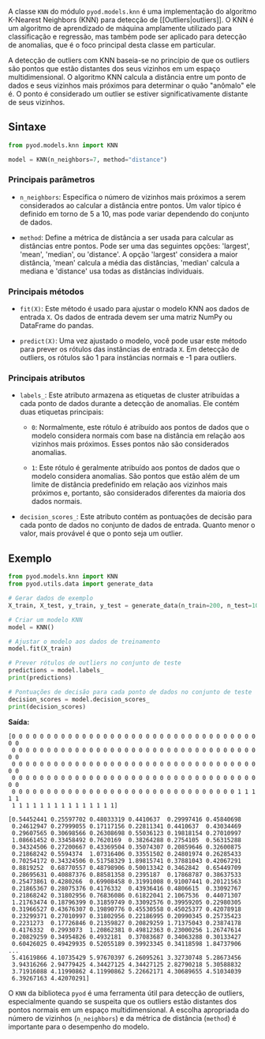 A classe `KNN` do módulo `pyod.models.knn` é uma implementação do algoritmo K-Nearest Neighbors (KNN) para detecção de [[Outliers|outliers]]. O KNN é um algoritmo de aprendizado de máquina amplamente utilizado para classificação e regressão, mas também pode ser aplicado para detecção de anomalias, que é o foco principal desta classe em particular.

A detecção de outliers com KNN baseia-se no princípio de que os outliers são pontos que estão distantes dos seus vizinhos em um espaço multidimensional. O algoritmo KNN calcula a distância entre um ponto de dados e seus vizinhos mais próximos para determinar o quão "anômalo" ele é. O ponto é considerado um outlier se estiver significativamente distante de seus vizinhos.

## Sintaxe

```python
from pyod.models.knn import KNN

model = KNN(n_neighbors=7, method="distance")
```

### Principais parâmetros

- `n_neighbors`: Especifica o número de vizinhos mais próximos a serem considerados ao calcular a distância entre pontos. Um valor típico é definido em torno de 5 a 10, mas pode variar dependendo do conjunto de dados.

- `method`: Define a métrica de distância a ser usada para calcular as distâncias entre pontos. Pode ser uma das seguintes opções: 'largest', 'mean', 'median', ou 'distance'. A opção 'largest' considera a maior distância, 'mean' calcula a média das distâncias, 'median' calcula a mediana e 'distance' usa todas as distâncias individuais.
### Principais métodos

- `fit(X)`: Este método é usado para ajustar o modelo KNN aos dados de entrada `X`. Os dados de entrada devem ser uma matriz NumPy ou DataFrame do pandas.

- `predict(X)`: Uma vez ajustado o modelo, você pode usar este método para prever os rótulos das instâncias de entrada `X`. Em detecção de outliers, os rótulos são 1 para instâncias normais e -1 para outliers.
### Principais atributos

- `labels_`: Este atributo armazena as etiquetas de cluster atribuídas a cada ponto de dados durante a detecção de anomalias.
  Ele contém duas etiquetas principais:

  - `0`: Normalmente, este rótulo é atribuído aos pontos de dados que o modelo considera normais com base na distância em relação aos vizinhos mais próximos. Esses pontos não são considerados anomalias.

  - `1`: Este rótulo é geralmente atribuído aos pontos de dados que o modelo considera anomalias. São pontos que estão além de um limite de distância predefinido em relação aos vizinhos mais próximos e, portanto, são considerados diferentes da maioria dos dados normais.

- `decision_scores_`: Este atributo contém as pontuações de decisão para cada ponto de dados no conjunto de dados de entrada. Quanto menor o valor, mais provável é que o ponto seja um outlier.

## Exemplo

```python
from pyod.models.knn import KNN
from pyod.utils.data import generate_data

# Gerar dados de exemplo
X_train, X_test, y_train, y_test = generate_data(n_train=200, n_test=100)

# Criar um modelo KNN
model = KNN()

# Ajustar o modelo aos dados de treinamento
model.fit(X_train)

# Prever rótulos de outliers no conjunto de teste
predictions = model.labels_
print(predictions)

# Pontuações de decisão para cada ponto de dados no conjunto de teste
decision_scores = model.decision_scores_
print(decision_scores)
```

**Saída:**

```
[0 0 0 0 0 0 0 0 0 0 0 0 0 0 0 0 0 0 0 0 0 0 0 0 0 0 0 0 0 0 0 0 0 0 0 0 0
 0 0 0 0 0 0 0 0 0 0 0 0 0 0 0 0 0 0 0 0 0 0 0 0 0 0 0 0 0 0 0 0 0 0 0 0 0
 0 0 0 0 0 0 0 0 0 0 0 0 0 0 0 0 0 0 0 0 0 0 0 0 0 0 0 0 0 0 0 0 0 0 0 0 0
 0 0 0 0 0 0 0 0 0 0 0 0 0 0 0 0 0 0 0 0 0 0 0 0 0 0 0 0 0 0 0 0 0 0 0 0 0
 0 0 0 0 0 0 0 0 0 0 0 0 0 0 0 0 0 0 0 0 0 0 0 0 0 0 0 0 0 0 0 0 1 1 1 1 1
 1 1 1 1 1 1 1 1 1 1 1 1 1 1 1]
 
[0.54452441 0.25597702 0.48033319 0.4410637  0.29997416 0.45840698
 0.24612947 0.27999055 0.17117156 0.22811341 0.4410637  0.43034469
 0.29607565 0.30698566 0.26308698 0.55036123 0.19818154 0.27010997
 1.08661452 0.33458492 0.7620169  0.38264288 0.2754105  0.56315288
 0.34324506 0.27200667 0.43369504 0.35074307 0.20859646 0.32600875
 0.21868242 0.5594374  1.07316406 0.33551502 0.24801974 0.26285433
 0.70254172 0.34324506 0.51758329 1.89815741 0.37881043 0.42067291
 0.8819252  0.68770557 0.48798906 0.50013342 0.3462842  0.65449709
 0.28695631 0.40887376 0.88581358 0.2395187  0.17868787 0.38637533
 0.25473861 0.4280266  0.69908458 0.31991008 0.91007441 0.20121563
 0.21865367 0.28075376 0.4176332  0.43936416 0.4806615  0.33092767
 0.21868242 0.31802956 0.76836086 0.61822041 2.1067536  0.44071307
 1.21763474 0.18796399 0.31859749 0.33092576 0.39959205 0.22980305
 0.31966527 0.43676307 0.19890776 0.45530558 0.45025377 0.42078918
 0.23299371 0.27010997 0.31802956 0.22186995 0.20990345 0.25735423
 0.2231273  0.17726846 0.21359827 0.20829259 1.71375043 0.23874178
 0.4176332  0.2993073  1.20862381 0.49812363 0.23000256 1.26747614
 0.20829259 0.34954826 0.4932181  0.37083687 0.34063288 0.30133427
 0.60426025 0.49429935 0.52055189 0.39923345 0.34118598 1.84737906
...
 5.41619866 4.10735429 5.97670397 6.26095261 3.32730748 5.28673456
 3.94316266 2.94779425 4.34427125 4.34427125 2.82790218 5.30588832
 3.71916088 4.11990862 4.11990862 5.22662171 4.30689655 4.51034039
 6.39267163 4.42070291]
```

O `KNN` da biblioteca `pyod` é uma ferramenta útil para detecção de outliers, especialmente quando se suspeita que os outliers estão distantes dos pontos normais em um espaço multidimensional. A escolha apropriada do número de vizinhos (`n_neighbors`) e da métrica de distância (`method`) é importante para o desempenho do modelo.

